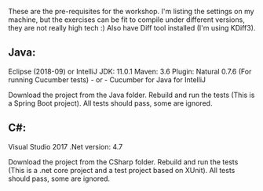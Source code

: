 These are the pre-requisites for the workshop. I'm listing the settings on my machine, but the exercises can be fit to compile under different versions, they are not really high tech :)
Also have Diff tool installed (I'm using KDiff3).

## Java:
Eclipse (2018-09) or IntelliJ
JDK:  11.0.1
Maven: 3.6
Plugin: Natural 0.7.6 (For running Cucumber tests) - or -  Cucumber for Java for IntelliJ

Download the project from the Java folder. Rebuild and run the tests (This is a Spring Boot project).
All tests should pass, some are ignored.


## C#:
Visual Studio 2017
.Net version: 4.7

Download the project from the CSharp folder. Rebuild and run the tests (This is a .net core project and a test project based on XUnit).
All tests should pass, some are ignored.
